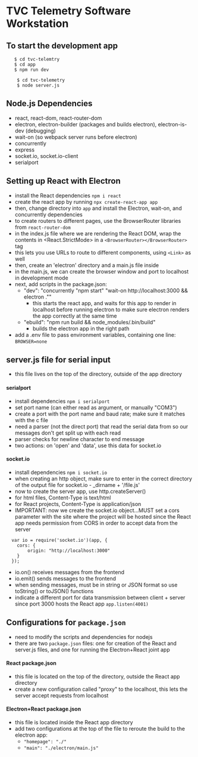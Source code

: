 # TVC Telemetry Software Workstation

## To start the development app
 ```
    $ cd tvc-telemtry
    $ cd app
    $ npm run dev
```
```
    $ cd tvc-telemetry
    $ node server.js
```

## Node.js Dependencies
 - react, react-dom, react-router-dom
 - electron, electron-builder (packages and builds electron), electron-is-dev (debugging)
 - wait-on (so webpack server runs before electron)
 - concurrently
 - express
 - socket.io, socket.io-client
 - serialport

## Setting up React with Electron
 - install the React dependencies ```npm i react```
 - create the react app by running ```npx create-react-app app```
 - then, change directory into ```app``` and install the Electron, wait-on, and concurrently dependencies
 - to create routers to different pages, use the BrowserRouter libraries from ```react-router-dom```
 - in the index.js file where we are rendering the React DOM, wrap the contents in <React.StrictMode> in a ```<BrowserRouter></BrowserRouter>``` tag
 - this lets you use URLs to route to different components, using ```<Link>``` as well
 - then, create an 'electron' directory and a main.js file inside
 - in the main.js, we can create the browser window and port to localhost in development mode
 - next, add scripts in the package.json:
    - "dev": "concurrently \"npm start\" \"wait-on http://localhost:3000 && electron .\""
        - this starts the react app, and waits for this app to render in localhost before running electron to make sure electron renders the app correctly at the same time
    - "ebuild": "npm run build && node_modules/.bin/build"
        - builds the electron app in the right path
 - add a .env file to pass environment variables, containing one line: ```BROWSER=none```

## server.js file for serial input 
  - this file lives on the top of the directory, outside of the app directory
 #### serialport
  - install dependencies ```npm i serialport```
  - set port name (can either read as argument, or manually "COM3")
  - create a port with the port name and baud rate; make sure it matches with the c file
  - need a parser (not the direct port) that read the serial data from so our messages don't get split up with each read
  - parser checks for newline character to end message
  - two actions: on 'open' and 'data', use this data for socket.io
 #### socket.io
  - install dependencies `npm i socket.io`
  - when creating an http object, make sure to enter in the correct directory of the output file for socket.io - _dirname + '/file.js'
  - now to create the server app, use http.createServer()
   - for html files, Content-Type is text/html
   - for React projects, Content-Type is application/json
  - IMPORTANT: now we create the socket.io object...MUST set a cors parameter with the site where the project will be hosted since the React app needs permission from CORS in order to accept data from the server
  ```
    var io = require('socket.io')(app, {
      cors: {
          origin: "http://localhost:3000"
      }
    });
  ```
  - io.on() receives messages from the frontend
  - io.emit() sends messages to the frontend
  - when sending messages, must be in string or JSON format so use toString() or toJSON() functions
  - indicate a different port for data transmission between client + server since port 3000 hosts the React app ```app.listen(4001)```

## Configurations for `package.json`
 - need to modify the scripts and dependencies for nodejs
 - there are two `package.json` files: one for creation of the React and server.js files, and one for running the Electron+React joint app
 #### React package.json
  - this file is located on the top of the directory, outside the React app directory
  - create a new configuration called "proxy" to the localhost, this lets the server accept requests from localhost
 #### Electron+React package.json
  - this file is located inside the React app directory
  - add two configurations at the top of the file to reroute the build to the electron app:
    - `"homepage": "./"`
    - `"main": "./electron/main.js"`

